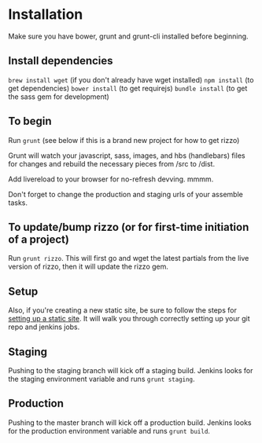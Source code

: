 # Installation
Make sure you have bower, grunt and grunt-cli installed before beginning.

## Install dependencies
`brew install wget` (if you don't already have wget installed)
`npm install` (to get dependencies)
`bower install` (to get requirejs)
`bundle install` (to get the sass gem for development)

## To begin
Run `grunt` (see below if this is a brand new project for how to get rizzo)

Grunt will watch your javascript, sass, images, and hbs (handlebars) files for changes and rebuild the necessary pieces from /src to /dist.

Add livereload to your browser for no-refresh devving. mmmm.

Don't forget to change the production and staging urls of your assemble tasks.

## To update/bump rizzo (or for first-time initiation of a project)
Run `grunt rizzo`. This will first go and wget the latest partials from the live version of rizzo, then it will update the rizzo gem.

## Setup
Also, if you're creating a new static site, be sure to follow the steps for [setting up a static site](https://lonelyplanet.atlassian.net/wiki/pages/viewpage.action?pageId=30834739). It will walk you through correctly setting up your git repo and jenkins jobs.

## Staging
Pushing to the staging branch will kick off a staging build. Jenkins looks for the staging environment variable and runs `grunt staging`.

## Production
Pushing to the master branch will kick off a production build. Jenkins looks for the production environment variable and runs `grunt build`.
